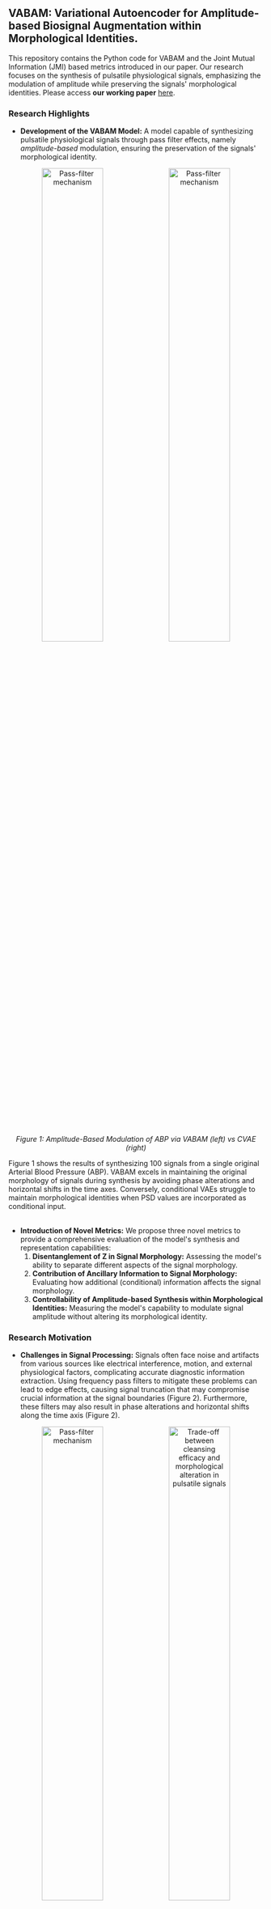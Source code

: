 ## VABAM: Variational Autoencoder for Amplitude-based Biosignal Augmentation within Morphological Identities.

This repository contains the Python code for VABAM and the Joint Mutual Information (JMI) based metrics introduced in our paper. Our research focuses on the synthesis of pulsatile physiological signals, emphasizing the modulation of amplitude while preserving the signals' morphological identities. Please access **our working paper** [here](https://www.techrxiv.org/users/146056/articles/737765-vabam-variational-autoencoder-for-amplitude-based-biosignal-augmentation-within-morphological-identities).

### Research Highlights

- **Development of the VABAM Model:** A model capable of synthesizing pulsatile physiological signals through pass filter effects, namely *amplitude-based* modulation, ensuring the preservation of the signals' morphological identity.
<p align="center">
  <img src="https://github.com/JunetaeKim/VABAM/blob/main/Figures/Anim.%201%20VABAM%20(Our%20Model)%20Synthesis%20Results.gif" width="49%" alt="Pass-filter mechanism">
  <img src="https://github.com/JunetaeKim/VABAM/blob/main/Figures/Anim.%202%20C-VAE%20Synthesis%20Results.gif" width="49%" alt="Pass-filter mechanism">
  <br>
  <em>Figure 1: Amplitude-Based Modulation of ABP via VABAM (left) vs CVAE (right) </em>  
</p>
Figure 1 shows the results of synthesizing 100 signals from a single original Arterial Blood Pressure (ABP). VABAM excels in maintaining the original morphology of signals during synthesis by avoiding phase alterations and horizontal shifts in the time axes. Conversely, conditional VAEs struggle to maintain morphological identities when PSD values are incorporated as conditional input.
<br><br>


- **Introduction of Novel Metrics:** We propose three novel metrics to provide a comprehensive evaluation of the model's synthesis and representation capabilities:
  1. **Disentanglement of Z in Signal Morphology:** Assessing the model's ability to separate different aspects of the signal morphology.
  2. **Contribution of Ancillary Information to Signal Morphology:** Evaluating how additional (conditional) information affects the signal morphology.
  3. **Controllability of Amplitude-based Synthesis within Morphological Identities:** Measuring the model's capability to modulate signal amplitude without altering its morphological identity.
 

### Research Motivation
- **Challenges in Signal Processing:** Signals often face noise and artifacts from various sources like electrical interference, motion, and external physiological factors, complicating accurate diagnostic information extraction. Using frequency pass filters to mitigate these problems can lead to edge effects, causing signal truncation that may compromise crucial information at the signal boundaries (Figure 2). Furthermore, these filters may also result in phase alterations and horizontal shifts along the time axis (Figure 2).
<p align="center">
  <img src="https://github.com/JunetaeKim/VABAM/blob/main/Figures/Anim.%203%20Pass%20Filter%20Convolution%20Operation%20Animation.gif" width="49%" alt="Pass-filter mechanism">
  <img src="https://github.com/JunetaeKim/VABAM/blob/main/Figures/Anim.%204%20Trade-off%20between%20Cleansing%20Efficacy%20and%20Morphological%20Alteration.gif" width="49%" alt="Trade-off between cleansing efficacy and morphological alteration in pulsatile signals">
  <br>
  <em> Figure 2: Pass-filter mechanism (left) vs Trade-off between cleansing efficacy and morphological alteration (right) </em>  
</p>

- **Enhancement of Artificial Intelligence Models Through Preservation of Signal Morphology in Synthesis:** The ability to maintain the original shape of signals during synthesis can significantly enhance the capabilities of rapidly evolving artificial intelligence models that utilize frequency and amplitude-based features of physiological signals, as shown through an example in [our previous work](https://ieeexplore.ieee.org/document/10130807).
<p align="center">
  <img src="https://github.com/JunetaeKim/DWT-HPI/blob/main/Figures/ScenarioBasedGuideline.jpg" width="60%" alt="HPI Model">
  <br>
  <em> Figure 3: Application for Predicting Hypotension Utilizing Amplitude-Based Features </em>  
</p><br><br>

## A Brief Introduction to VABAM
-VABAM is structured around five key components: Feature Extractor, Encoder, Sampler, Feature Generator, and Signal Reconstructor (Figure 4). For detailed information, please refer to our paper.

- **Feature Extractor** $\boldsymbol{g_{x}(\cdot)}$ applies cascading filters to the raw signal $y$, producing four amplitude-modulated subsets $x \in \{x_{HH}, x_{HL}, x_{LH}, x_{LL}\}$ that guide the Feature Generator.

- **Encoder** $\boldsymbol{g_{e}(\cdot)}$ learns parameters for the latent variable $Z$ and cutoff frequency $\Theta$, under two assumptions:
  - $\theta_k \sim \mathcal{U}(0, 1)$ for $k = 1, \ldots, 6$, indicating six instances in the model, approximated by a Bernoulli distribution.
  - $z_{j} \sim \mathcal{N}(\mu_{z_j}, \sigma_{z_j}^2)$ for each dimension $j$, with $j \in \{1, 2, \ldots, J\}$, where $J$ is a hyperparameter defining dimension count.

- **Sampler** $\boldsymbol{g_{z}(\cdot)}$ and $\boldsymbol{g_{\theta}(\cdot)}$ utilizes the reparameterization trick for backpropagation, allowing sampling of $z_{j}$ and $\theta_{k}$ for gradient flow.

- **Feature Generator** $\boldsymbol{g_{x'}(\cdot)}$ generates four principal feature signals for the Signal Reconstructor, aligning with the amplitude-modulated subsets from the Feature Extractor.

- **Signal Reconstructor** $\boldsymbol{g_{y}(\cdot)}$ reconstructs coherent signals from the feature subsets, keeping the original signal's main aspects and adding latent elements influenced by $z_{j}$ and $\theta_{k}$.

<p align="center">
  <img src="https://github.com/JunetaeKim/VABAM/blob/main/Figures/Training%20and%20Generating%20Framework.png" width="60%" alt="Intuitive Illustration of VABAM">
  <br>
  <em> Figure 4: Intuitive Illustration of VABAM </em>  
</p><br><br>

## Library Dependencies and Test Environment Information
VABAM's training and its post-evaluation were conducted and tested with the following libraries and their respective versions:
- Python == 3.8.16 , 3.9.18
- numpy == 1.19.5 , 1.26.0
- pandas == 1.1.4 , 2.1.1
- tensorflow == 2.4.0 , 2.10.0
- gpu == rtx4080 , rtx4090
<br><br>

## Code Overview and Run Procedure Guide
### For Training
To start the training process, use the following scripts:
- `TrainModel.py`: Script for training the main model.
- `TrainBenchmark.py`: Script for training benchmark models. Refer to the [Benchmarks](https://github.com/JunetaeKim/VABAM/tree/main/Benchmarks) folder.

### For JMI-Based Metric Computation
To compute the JMI-based metrics, follow these steps:
- `SubProcMIEVAL.py` (with `BatchMIEvaluation.py`): Script for computing metrics.
- `SubProcMIEVAL.py` (with `BatchBMMIEvaluation.py`): Script for computing benchmark model metrics. Refer to the [Benchmarks](https://github.com/JunetaeKim/VABAM/tree/main/Benchmarks) folder.
- `TabulatingResults.py`: Script for tabulating results from the main model evaluation.
- `TabulatingBMResults.py`: Script for tabulating results from the benchmark model evaluation. Refer to the [Benchmarks](https://github.com/JunetaeKim/VABAM/tree/main/Benchmarks) folder.
For visualization and table generation:
- `VisualizationSig.ipynb`: Jupyter notebook for signal visualization.
- `VisualizationMetrics.ipynb`: Jupyter notebook for metrics visualization.
- `Tables.ipynb`: Jupyter notebook for generating tables of results.
- Please note that the visualization code heavily relies on GPT-4.0 and was not primarily written with high readability in mind.This is an ongoing coding file, so the code may contain redundancies and is subject to continuous updates.

### For Fine-Tuning (Optional)
For optional fine-tuning of the model, use:
- `FineTuneModel.py`: Script for fine-tuning the model based on specific needs or data.
- `FineTuneBenchmark.py`: Script for fine-tuning benchmark models. Refer to the [Benchmarks](https://github.com/JunetaeKim/VABAM/tree/main/Benchmarks) folder.

Please consult the documentation within each script for more detailed instructions on usage and parameters.

### Configurations
- Configuration files for the main and benchmark models are located in the [Config](https://github.com/JunetaeKim/VABAM/tree/main/Config) and [/Benchmarks
/Config/](https://github.com/JunetaeKim/VABAM/tree/main/Benchmarks/Config) folders, respectively.
<br><br>

## Scripts Executed for Our Research
All execution code lists are available in the [ExecutionProcedure.txt](https://github.com/JunetaeKim/VABAM/blob/main/ExecutionProcedure.txt) file; please refer to this file for detailed information.

### 1.Dataset
You can download the processed dataset by running GitBash or Command Prompt and using wget, or you can directly download it via the URL.

**Download link:** https://www.dropbox.com/scl/fi/g6f83ooxtg5p3bz4m6aur/ProcessedData.egg?rlkey=bb74m27fyqm4e73s960aeq6z0&dl=1



### 2.TrainModel.py 

**MainModel Training Commands:**
python TrainModel.py --Config [model_config] --GPUID [gpu_id]

- **ConfigART500 Examples:**
  - `python .\TrainModel.py --Config SKZFC_ART_30_500 --GPUID 0`
  - `python .\TrainModel.py --Config SKZFC_ART_50_500 --GPUID 0`
  - `python .\TrainModel.py --Config FACFC_ART_30_500 --GPUID 0`
  - `python .\TrainModel.py --Config FACFC_ART_50_500 --GPUID 0`
  - `python .\TrainModel.py --Config SKZ_ART_30_500 --GPUID 0`
  - `python .\TrainModel.py --Config SKZ_ART_50_500 --GPUID 0`
  - `python .\TrainModel.py --Config TCMIDKZFC_ART_30_500 --GPUID 0`
  - `python .\TrainModel.py --Config TCMIDKZFC_ART_50_500 --GPUID 0`

- **ConfigART800 Examples:**
  - `python .\TrainModel.py --Config SKZFC_ART_30_800 --GPUID 0`
  - ...
  - `python .\TrainModel.py --Config TCMIDKZFC_ART_50_800 --GPUID 0`

- **ConfigII500 Examples:**
  - `python .\TrainModel.py --Config SKZFC_II_30_500 --GPUID 0`
  - ...
  - `python .\TrainModel.py --Config TCMIDKZFC_II_50_500 --GPUID 0`

- **ConfigII800 Examples:**
  - `python .\TrainModel.py --Config SKZFC_II_30_800 --GPUID 0`
  - ...
  - `python .\TrainModel.py --Config TCMIDKZFC_II_50_800 --GPUID 0`
<br>

**Benchmark Model Training Commands:**
python TrainBenchmark.py --Config [model_config] --GPUID [gpu_id]

- **ConfigART Examples:**
  - `python .\TrainBenchmark.py --Config TCVAE_ART_30 --GPUID 0`
  - ...
  - `python .\TrainBenchmark.py --Config BaseVAE_ART_50 --GPUID 0`

- **ConfigII Examples:**
  - `python .\TrainBenchmark.py --Config TCVAE_II_30 --GPUID 0`
  - ...
  - `python .\TrainBenchmark.py --Config BaseVAE_II_50 --GPUID 0`
<br><br>

### 3. SubProcMIEVAL.py
**MainModel Training Commands:**
python SubProcMIEVAL.py --Config [eval_config] --GPUID [gpu_id] --ConfigSpec [model_spec] --SpecNZs [nz_values] --SpecFCs [fc_values]

- **MainModel Examples:**
  - `python .\SubProcMIEVAL.py --Config EvalConfigART800 --GPUID 4`
  - ...
  - `python .\SubProcMIEVAL.py --Config EvalConfigII500 --GPUID 4`
<br>

**Benchmark Model Training Commands:**
python SubProcMIEVAL.py --Config [eval_config] --GPUID [gpu_id]

- **Benchmark Examples:**
  - `python .\SubProcMIEVAL.py --Config EvalConfigART --GPUID 4`
  - `python .\SubProcMIEVAL.py --Config EvalConfigII --GPUID 4`
<br><br>

### 4. TabulatingResults.py
**MainModel Training Commands:**
python TabulatingResults.py -CP [config_path] --GPUID [gpu_id]

- **MainModel Example:**
  - `python .\TabulatingResults.py -CP ./Config/ --GPUID 4`
<br>

**Benchmark Model Training Commands:**
python TabulatingBMResults.py -CP [config_path] --GPUID [gpu_id]

- **Benchmark Example:**
  - `python .\TabulatingBMResults.py -CP ./Config/ --GPUID 4`


